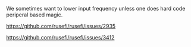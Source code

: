 We sometimes want to lower input frequency unless one does hard code periperal based magic.


https://github.com/rusefi/rusefi/issues/2935

https://github.com/rusefi/rusefi/issues/3412
